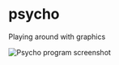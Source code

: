 # psycho

Playing around with graphics

![Psycho program screenshot](https://raw.githubusercontent.com/ca98am79/my-first-programs/master/psycho/psycho.gif)